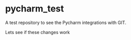 # pycharm_test
A test repository to see the Pycharm integrations with GIT.

Lets see if these changes work